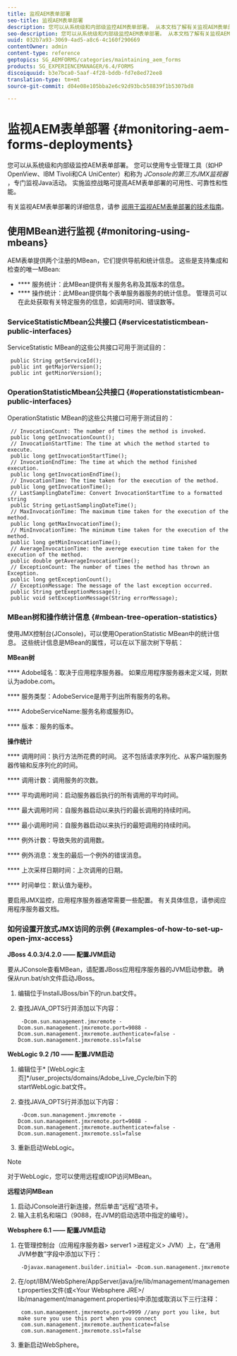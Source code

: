 ```yaml
---
title: 监视AEM表单部署
seo-title: 监视AEM表单部署
description: 您可以从系统级和内部级监控AEM表单部署。 从本文档了解有关监视AEM表单部署的更多信息。
seo-description: 您可以从系统级和内部级监控AEM表单部署。 从本文档了解有关监视AEM表单部署的更多信息。
uuid: 032b7a93-3069-4ad5-a8c6-4c160f290669
contentOwner: admin
content-type: reference
geptopics: SG_AEMFORMS/categories/maintaining_aem_forms
products: SG_EXPERIENCEMANAGER/6.4/FORMS
discoiquuid: b3e7bca0-5aaf-4f28-bddb-fd7e8ed72ee8
translation-type: tm+mt
source-git-commit: d04e08e105bba2e6c92d93bcb58839f1b5307bd8

---
```



# 监视AEM表单部署 {#monitoring-aem-forms-deployments}

您可以从系统级和内部级监控AEM表单部署。 您可以使用专业管理工具（如HP OpenView、IBM Tivoli和CA UniCenter）和称为 *JConsole的第三方JMX监视器* ，专门监视Java活动。 实施监控战略可提高AEM表单部署的可用性、可靠性和性能。

有关监视AEM表单部署的详细信息，请参 [阅用于监视AEM表单部署的技术指南](https://www.adobe.com/devnet/livecycle/pdfs/lc_monitoring_wp_ue.pdf)。

## 使用MBean进行监视 {#monitoring-using-mbeans}

AEM表单提供两个注册的MBean，它们提供导航和统计信息。 这些是支持集成和检查的唯一MBean:

* **** 服务统计：此MBean提供有关服务名称及其版本的信息。
* **** 操作统计：此MBean提供每个表单服务器服务的统计信息。 管理员可以在此处获取有关特定服务的信息，如调用时间、错误数等。

### ServiceStatisticMbean公共接口 {#servicestatisticmbean-public-interfaces}

ServiceStatistic MBean的这些公共接口可用于测试目的：

```as3
 public String getServiceId();  
 public int getMajorVersion();  
 public int getMinorVersion();
```

### OperationStatisticMbean公共接口 {#operationstatisticmbean-public-interfaces}

OperationStatistic MBean的这些公共接口可用于测试目的：

```as3
 // InvocationCount: The number of times the method is invoked.  
 public long getInvocationCount();  
 // InvocationStartTime: The time at which the method started to execute.  
 public long getInvocationStartTime();  
 // InvocationEndTime: The time at which the method finished execution.  
 public long getInvocationEndTime();  
 // InvocationTime: The time taken for the execution of the method.  
 public long getInvocationTime();  
 // LastSamplingDateTime: Convert InvocationStartTime to a formatted string  
 public String getLastSamplingDateTime();  
 // MaxInvocationTime: The maximum time taken for the execution of the method.  
 public long getMaxInvocationTime();  
 // MinInvocationTime: The minimum time taken for the execution of the method.  
 public long getMinInvocationTime();  
 // AverageInvocationTime: the averege execution time taken for the execution of the method.  
 public double getAverageInvocationTime();  
 // ExceptionCount: The number of times the method has thrown an Exception.  
 public long getExceptionCount();  
 // ExceptionMessage: The message of the last exception occurred.  
 public String getExeptionMessage();  
 public void setExceptionMessage(String errorMessage);
```

### MBean树和操作统计信息 {#mbean-tree-operation-statistics}

使用JMX控制台(JConsole)，可以使用OperationStatistic MBean中的统计信息。 这些统计信息是MBean的属性，可以在以下层次树下导航：

**MBean树**

**** Adobe域名：取决于应用程序服务器。 如果应用程序服务器未定义域，则默认为adobe.com。

**** 服务类型：AdobeService是用于列出所有服务的名称。

**** AdobeServiceName:服务名称或服务ID。

**** 版本：服务的版本。

**操作统计**

**** 调用时间：执行方法所花费的时间。 这不包括请求序列化、从客户端到服务器传输和反序列化的时间。

**** 调用计数：调用服务的次数。

**** 平均调用时间：启动服务器后执行的所有调用的平均时间。

**** 最大调用时间：自服务器启动以来执行的最长调用的持续时间。

**** 最小调用时间：自服务器启动以来执行的最短调用的持续时间。

**** 例外计数：导致失败的调用数。

**** 例外消息：发生的最后一个例外的错误消息。

**** 上次采样日期时间：上次调用的日期。

**** 时间单位：默认值为毫秒。

要启用JMX监控，应用程序服务器通常需要一些配置。 有关具体信息，请参阅应用程序服务器文档。

### 如何设置开放式JMX访问的示例 {#examples-of-how-to-set-up-open-jmx-access}

**JBoss 4.0.3/4.2.0 —— 配置JVM启动**

要从JConsole查看MBean，请配置JBoss应用程序服务器的JVM启动参数。 确保从run.bat/sh文件启动JBoss。

1. 编辑位于InstallJBoss/bin下的run.bat文件。
1. 查找JAVA_OPTS行并添加以下内容：

   ```as3
    -Dcom.sun.management.jmxremote -Dcom.sun.management.jmxremote.port=9088 -Dcom.sun.management.jmxremote.authenticate=false -Dcom.sun.management.jmxremote.ssl=false
   ```

**WebLogic 9.2 /10 —— 配置JVM启动**

1. 编辑位于* [WebLogic主页]*/user_projects/domains/Adobe_Live_Cycle/bin下的startWebLogic.bat文件。
1. 查找JAVA_OPTS行并添加以下内容：

   ```as3
    -Dcom.sun.management.jmxremote -Dcom.sun.management.jmxremote.port=9088 -Dcom.sun.management.jmxremote.authenticate=false -Dcom.sun.management.jmxremote.ssl=false
   ```

1. 重新启动WebLogic。

>[!NOTE]
>
>对于WebLogic，您可以使用远程或IIOP访问MBean。

**远程访问MBean**

1. 启动JConsole进行新连接，然后单击“远程”选项卡。
1. 输入主机名和端口（9088，在JVM的启动选项中指定的编号）。

**Websphere 6.1 —— 配置JVM启动**

1. 在管理控制台（应用程序服务器> server1 >进程定义> JVM）上，在“通用JVM参数”字段中添加以下行：

   ```as3
    -Djavax.management.builder.initial= -Dcom.sun.management.jmxremote
   ```

1. 在/opt/IBM/WebSphere/AppServer/java/jre/lib/management/management.properties文件(或&lt;Your Websphere JRE>/ lib/management/management.properties)中添加或取消以下三行注释：

   ```as3
    com.sun.management.jmxremote.port=9999 //any port you like, but make sure you use this port when you connect  
    com.sun.management.jmxremote.authenticate=false  
    com.sun.management.jmxremote.ssl=false
   ```

1. 重新启动WebSphere。

